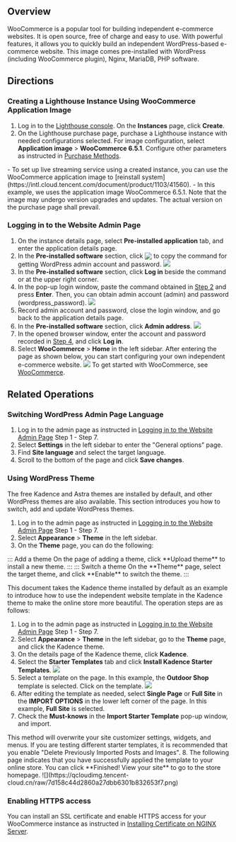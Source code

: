 ## Overview

WooCommerce is a popular tool for building independent e-commerce websites. It is open source, free of charge and easy to use. With powerful features, it allows you to quickly build an independent WordPress-based e-commerce website. This image comes pre-installed with WordPress (including WooCommerce plugin), Nginx, MariaDB, PHP software.


## Directions

### Creating a Lighthouse Instance Using WooCommerce Application Image
1. Log in to the [Lighthouse console](https://console.cloud.tencent.com/lighthouse). On the **Instances** page, click **Create**.
2. On the Lighthouse purchase page, purchase a Lighthouse instance with needed configurations selected.
For image configuration, select **Application image** > **WooCommerce 6.5.1**. Configure other parameters as instructed in [Purchase Methods](https://intl.cloud.tencent.com/document/product/1103/41404).
<dx-alert infotype="explain" title="">
- To set up live streaming service using a created instance, you can use the WooCommerce application image to [reinstall system](https://intl.cloud.tencent.com/document/product/1103/41560).
- In this example, we uses the application image WooCommerce 6.5.1. Note that the image may undergo version upgrades and updates. The actual version on the purchase page shall prevail.
</dx-alert>


### Logging in to the Website Admin Page[](id:login)
1. On the instance details page, select **Pre-installed application** tab, and enter the application details page.
2. [](id:Step2)In the **Pre-installed software** section, click <img src="https://main.qcloudimg.com/raw/6603ab4f907562addb1c01596c6296cd.png" style="margin:-3px 0px;"> to copy the command for getting WordPress admin account and password.
![](https://qcloudimg.tencent-cloud.cn/raw/5b495d8acac0b4e66e002f697f1e0adb.png)
3. In the **Pre-installed software** section, click **Log in** beside the command or at the upper right corner.
4. [](id:Step4)In the pop-up login window, paste the command obtained in [Step 2](#Step2) and press **Enter**.
Then, you can obtain admin account (admin) and password (wordpress_password).
![](https://qcloudimg.tencent-cloud.cn/raw/24a91d82cb71b14dff4db24ed0be8aa0.png)
5. Record admin account and password, close the login window, and go back to the application details page.
6. In the **Pre-installed software** section, click **Admin address**.
![](https://qcloudimg.tencent-cloud.cn/raw/9199d3cb7c38c5ec51670cb95988238e.png)
7. In the opened browser window, enter the account and password recorded in [Step 4](#Step4), and click **Log in**.
8. Select **WooCommerce** > **Home** in the left sidebar. After entering the page as shown below, you can start configuring your own independent e-commerce website.
![](https://qcloudimg.tencent-cloud.cn/raw/c3f958d021128402006e770d6c646252.png)
To get started with WooCommerce, see [WooCommerce](https://woocommerce.com/documentation/plugins/woocommerce/getting-started/).


## Related Operations

### Switching WordPress Admin Page Language

1. Log in to the admin page as instructed in [Logging in to the Website Admin Page](#login) Step 1 - Step 7.
2. Select **Settings** in the left sidebar to enter the "General options" page.
3. Find **Site language** and select the target language. 
4. Scroll to the bottom of the page and click **Save changes**.


### Using WordPress Theme
The free Kadence and Astra themes are installed by default, and other WordPress themes are also available. This section introduces you how to switch, add and update WordPress themes.

1. Log in to the admin page as instructed in [Logging in to the Website Admin Page](#login) Step 1 - Step 7.
2. Select **Appearance** > **Theme** in the left sidebar.
3. On the **Theme** page, you can do the following:
<dx-tabs>
::: Add a theme
On the page of adding a theme, click **Upload theme** to install a new theme.
:::
::: Switch a theme
On the **Theme** page, select the target theme, and click **Enable** to switch the theme.
:::
</dx-tabs>

This document takes the Kadence theme installed by default as an example to introduce how to use the independent website template in the Kadence theme to make the online store more beautiful. The operation steps are as follows:
1. Log in to the admin page as instructed in [Logging in to the Website Admin Page](#login) Step 1 - Step 7.
2. Select **Appearance** > **Theme** in the left sidebar, go to the **Theme** page, and click the Kadence theme.
3. On the details page of the Kadence theme, click **Kadence**.
4. Select the **Starter Templates** tab and click **Install Kadence Starter Templates**.
![](https://qcloudimg.tencent-cloud.cn/raw/3a581c9dadc012923f5ec32fc5a242af.png)
5. Select a template on the page. In this example, the **Outdoor Shop** template is selected. Click on the template.
![](https://qcloudimg.tencent-cloud.cn/raw/ba902b5d415ecbeda9a52a5758187860.png)
6. After editing the template as needed, select **Single Page** or **Full Site** in the **IMPORT OPTIONS** in the lower left corner of the page. In this example, **Full Site** is selected.
7. Check the **Must-knows** in the **Import Starter Template** pop-up window, and import.
<dx-alert infotype="notice" title="">
This method will overwrite your site customizer settings, widgets, and menus. If you are testing different starter templates, it is recommended that you enable "Delete Previously Imported Posts and Images".
</dx-alert>
8. The following page indicates that you have successfully applied the template to your online store. You can click **Finished! View your site** to go to the store homepage.
![](https://qcloudimg.tencent-cloud.cn/raw/7d158c44d2860a27dbb6301b832653f7.png)


### Enabling HTTPS access
You can install an SSL certificate and enable HTTPS access for your WooCommerce instance as instructed in [Installing Certificate on NGINX Server](https://intl.cloud.tencent.com/document/product/1103/47406).
